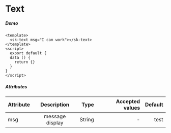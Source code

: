 # Text

##### Demo
<Container>
  <sk-text msg="I can work"></sk-text>
</Container>

``` vue
<template>
  <sk-text msg="I can work"></sk-text>
</template>
<script>
  export default {
  data () {
    return {}
  }
}
</script>
```

##### Attributes

| Attribute        | Description           | Type  | Accepted values |  Default |
| ---------------- |:---------------------:| -----:|----------------:|---------:|
| msg              | message display       | String |        -       |   test   |
